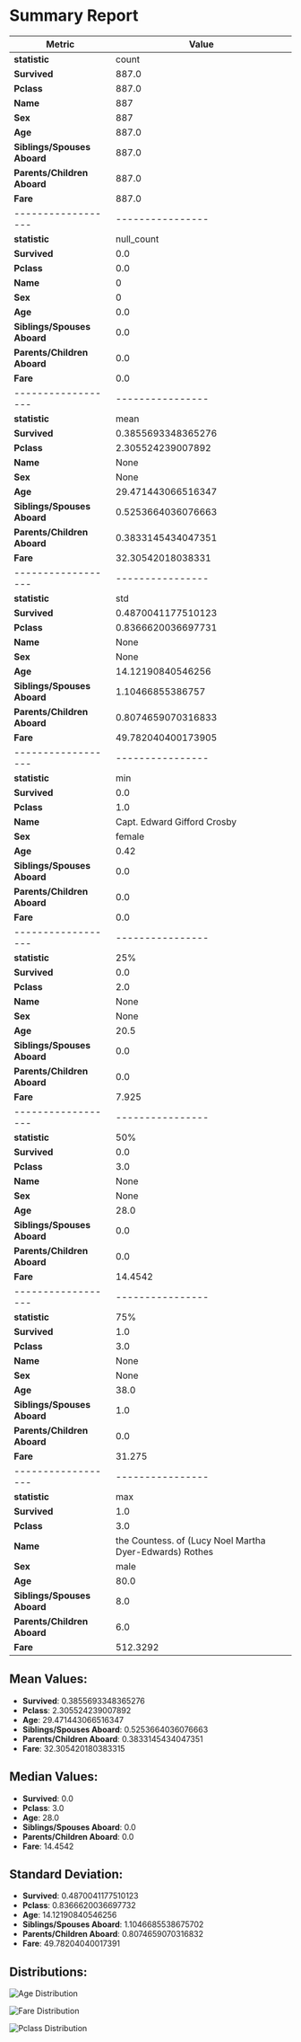 # Summary Report

| Metric          | Value           |
|------------------|----------------|
| **statistic**      | count        |
| **Survived**      | 887.0        |
| **Pclass**      | 887.0        |
| **Name**      | 887        |
| **Sex**      | 887        |
| **Age**      | 887.0        |
| **Siblings/Spouses Aboard**      | 887.0        |
| **Parents/Children Aboard**      | 887.0        |
| **Fare**      | 887.0        |
|------------------|----------------|
| **statistic**      | null_count        |
| **Survived**      | 0.0        |
| **Pclass**      | 0.0        |
| **Name**      | 0        |
| **Sex**      | 0        |
| **Age**      | 0.0        |
| **Siblings/Spouses Aboard**      | 0.0        |
| **Parents/Children Aboard**      | 0.0        |
| **Fare**      | 0.0        |
|------------------|----------------|
| **statistic**      | mean        |
| **Survived**      | 0.3855693348365276        |
| **Pclass**      | 2.305524239007892        |
| **Name**      | None        |
| **Sex**      | None        |
| **Age**      | 29.471443066516347        |
| **Siblings/Spouses Aboard**      | 0.5253664036076663        |
| **Parents/Children Aboard**      | 0.3833145434047351        |
| **Fare**      | 32.30542018038331        |
|------------------|----------------|
| **statistic**      | std        |
| **Survived**      | 0.4870041177510123        |
| **Pclass**      | 0.8366620036697731        |
| **Name**      | None        |
| **Sex**      | None        |
| **Age**      | 14.12190840546256        |
| **Siblings/Spouses Aboard**      | 1.10466855386757        |
| **Parents/Children Aboard**      | 0.8074659070316833        |
| **Fare**      | 49.782040400173905        |
|------------------|----------------|
| **statistic**      | min        |
| **Survived**      | 0.0        |
| **Pclass**      | 1.0        |
| **Name**      | Capt. Edward Gifford Crosby        |
| **Sex**      | female        |
| **Age**      | 0.42        |
| **Siblings/Spouses Aboard**      | 0.0        |
| **Parents/Children Aboard**      | 0.0        |
| **Fare**      | 0.0        |
|------------------|----------------|
| **statistic**      | 25%        |
| **Survived**      | 0.0        |
| **Pclass**      | 2.0        |
| **Name**      | None        |
| **Sex**      | None        |
| **Age**      | 20.5        |
| **Siblings/Spouses Aboard**      | 0.0        |
| **Parents/Children Aboard**      | 0.0        |
| **Fare**      | 7.925        |
|------------------|----------------|
| **statistic**      | 50%        |
| **Survived**      | 0.0        |
| **Pclass**      | 3.0        |
| **Name**      | None        |
| **Sex**      | None        |
| **Age**      | 28.0        |
| **Siblings/Spouses Aboard**      | 0.0        |
| **Parents/Children Aboard**      | 0.0        |
| **Fare**      | 14.4542        |
|------------------|----------------|
| **statistic**      | 75%        |
| **Survived**      | 1.0        |
| **Pclass**      | 3.0        |
| **Name**      | None        |
| **Sex**      | None        |
| **Age**      | 38.0        |
| **Siblings/Spouses Aboard**      | 1.0        |
| **Parents/Children Aboard**      | 0.0        |
| **Fare**      | 31.275        |
|------------------|----------------|
| **statistic**      | max        |
| **Survived**      | 1.0        |
| **Pclass**      | 3.0        |
| **Name**      | the Countess. of (Lucy Noel Martha Dyer-Edwards) Rothes        |
| **Sex**      | male        |
| **Age**      | 80.0        |
| **Siblings/Spouses Aboard**      | 8.0        |
| **Parents/Children Aboard**      | 6.0        |
| **Fare**      | 512.3292        |

## Mean Values:
- **Survived**: 0.3855693348365276
- **Pclass**: 2.305524239007892
- **Age**: 29.471443066516347
- **Siblings/Spouses Aboard**: 0.5253664036076663
- **Parents/Children Aboard**: 0.3833145434047351
- **Fare**: 32.305420180383315

## Median Values:
- **Survived**: 0.0
- **Pclass**: 3.0
- **Age**: 28.0
- **Siblings/Spouses Aboard**: 0.0
- **Parents/Children Aboard**: 0.0
- **Fare**: 14.4542

## Standard Deviation:
- **Survived**: 0.4870041177510123
- **Pclass**: 0.8366620036697732
- **Age**: 14.12190840546256
- **Siblings/Spouses Aboard**: 1.1046685538675702
- **Parents/Children Aboard**: 0.8074659070316832
- **Fare**: 49.78204040017391

## Distributions:
![Age Distribution](Age_distribution.png)

![Fare Distribution](Fare_distribution.png)

![Pclass Distribution](Pclass_distribution.png)
